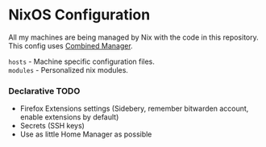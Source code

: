 # NixOS Configuration
All my machines are being managed by Nix with the code in this repository.  
This config uses [Combined Manager](https://github.com/FlafyDev/combined-manager).  


`hosts` - Machine specific configuration files.  
`modules` - Personalized nix modules.  


### Declarative TODO
- Firefox Extensions settings (Sidebery, remember bitwarden account, enable extensions by default)
- Secrets (SSH keys)
- Use as little Home Manager as possible

